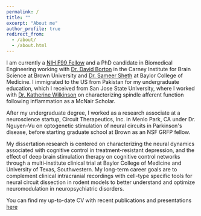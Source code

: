 ```yaml
---
permalink: /
title: ""
excerpt: "About me"
author_profile: true
redirect_from: 
  - /about/
  - /about.html
---
```


I am currently a [NIH F99 Fellow](https://neuroscienceblueprint.nih.gov/training/nih-blueprint-d-span-award-f99k00) and a PhD candidate in Biomedical Engineering working with [Dr. David Borton](https://borton.engin.brown.edu/) in the Carney Institute for Brain Science at Brown University and [Dr. Sameer Sheth](https://www.bcm.edu/people-search/sameer-sheth-30585) at Baylor College of Medicine. I immigrated to the US from Pakistan for my undergraduate education, which I received from San Jose State University, where I worked with [Dr. Katherine Wilkinson](https://wilkinsonneuro.com/) on characterizing spindle afferent function following inflammation as a McNair Scholar. 

After my undergraduate degree, I worked as a research associate at a neuroscience startup, Circuit Therapeutics, Inc. in Menlo Park, CA under Dr. Nguyen-Vu on optogenetic stimulation of neural circuits in Parkinson's disease, before starting graduate school at Brown as an NSF GRFP fellow. 

My dissertation research is centered on characterizing the neural dynamics associated with cognitive control in treatment-resistant depression, and the effect of deep brain stimulation therapy on cognitive control networks through a multi-institute clinical trial at Baylor College of Medicine and University of Texas, Southwestern. My long-term career goals are to complement clinical intracranial recordings with cell-type specific tools for neural circuit dissection in rodent models to better understand and optimize neuromodulation in neuropsychiatric disorders. 

You can find my up-to-date CV with recent publications and presentations [here](https://anushaballawala.github.io/files/Allawala_CV_May_2022.pdf)




